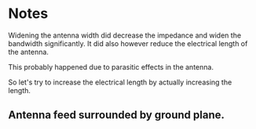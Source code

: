 # Notes

Widening the antenna width did decrease the impedance and widen the bandwidth significantly. It did also however reduce the electrical length of the antenna.

This probably happened due to parasitic effects in the antenna.

So let's try to increase the electrical length by actually increasing the length.

## Antenna feed surrounded by ground plane.